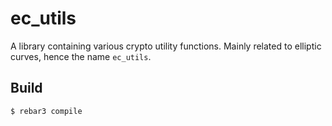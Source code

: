 ec_utils
=====

A library containing various crypto utility functions. Mainly related to
elliptic curves, hence the name `ec_utils`.

Build
-----

    $ rebar3 compile
